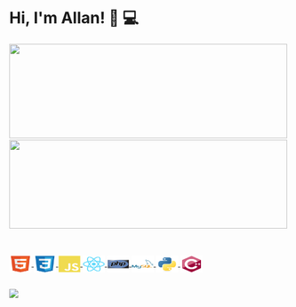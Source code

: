 # Hi, I'm Allan! 👋 💻 

<div align="left">
  <a href="https://github.com/allanphillip">
  <img height="170em" width="500em"src="https://github-readme-stats.vercel.app/api?username=allanphillip&show_icons=true&theme=onedark&include_all_commits=true&count_private=true"/>
  <img height="160em" width="500em" src="https://github-readme-stats.vercel.app/api/top-langs/?username=allanphillip&layout=compact&langs_count=7&theme=onedark"/>
</div>
 
 ## 
 
<div style="display: inline_block"><br>
  <img align="center" alt="Allan-HTML" height="30" width="40" src="https://raw.githubusercontent.com/devicons/devicon/master/icons/html5/html5-original.svg">
  <img align="center" alt="Allan-CSS" height="30" width="40" src="https://raw.githubusercontent.com/devicons/devicon/master/icons/css3/css3-original.svg">
  <img align="center" alt="Allan-JS" height="30" width="40" src="https://raw.githubusercontent.com/devicons/devicon/master/icons/javascript/javascript-plain.svg">
  <img align="center" alt="Allan-React" height="30" width="40" src="https://raw.githubusercontent.com/devicons/devicon/master/icons/react/react-original.svg">
   <img align="center" alt="Allan-PHP" height="30" width="40" src="https://raw.githubusercontent.com/devicons/devicon/master/icons/php/php-original.svg">
  <img align="center" alt="Allan-MySQL" height="30" width="40" src="https://raw.githubusercontent.com/devicons/devicon/master/icons/mysql/mysql-original-wordmark.svg">
  <img align="center" alt="Allan-Python" height="30" width="40" src="https://raw.githubusercontent.com/devicons/devicon/master/icons/python/python-original.svg">
  <img align="center" alt="Allan-C++" height="30" width="40" src="https://raw.githubusercontent.com/devicons/devicon/master/icons/cplusplus/cplusplus-original.svg">
</div>

 ##
  
 <div> 
  <a href="http://www.linkedin.com/in/allanphillip" target="_blank"><img src="https://img.shields.io/badge/LinkedIn-0077B5?style=for-the-badge&logo=linkedin&logoColor=white" target="_blank"></a>
 </div>
